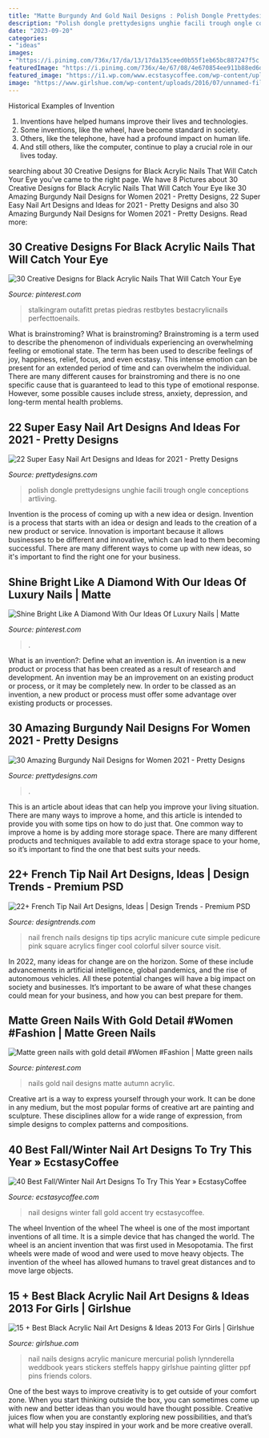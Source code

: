 ```yaml
---
title: "Matte Burgundy And Gold Nail Designs : Polish Dongle Prettydesigns Unghie Facili Trough Ongle Conceptions Artliving"
description: "Polish dongle prettydesigns unghie facili trough ongle conceptions artliving"
date: "2023-09-20"
categories:
- "ideas"
images:
- "https://i.pinimg.com/736x/17/da/13/17da135ceed0b55f1eb65bc887247f5c.jpg"
featuredImage: "https://i.pinimg.com/736x/4e/67/08/4e670854ee911b88ed6d6475960e97b6.jpg"
featured_image: "https://i1.wp.com/www.ecstasycoffee.com/wp-content/uploads/2016/10/GOLD-GLITTERY-ACCENT-NAIL.jpg"
image: "https://www.girlshue.com/wp-content/uploads/2016/07/unnamed-file-6951.jpg"
---
```



Historical Examples of Invention
1. Inventions have helped humans improve their lives and technologies. 
2. Some inventions, like the wheel, have become standard in society. 
3. Others, like the telephone, have had a profound impact on human life. 
4. And still others, like the computer, continue to play a crucial role in our lives today.

	

		
searching about 30 Creative Designs for Black Acrylic Nails That Will Catch Your Eye you've came to the right page. We have 8 Pictures about 30 Creative Designs for Black Acrylic Nails That Will Catch Your Eye like 30 Amazing Burgundy Nail Designs for Women 2021 - Pretty Designs, 22 Super Easy Nail Art Designs and Ideas for 2021 - Pretty Designs and also 30 Amazing Burgundy Nail Designs for Women 2021 - Pretty Designs. Read more:
		
    
## 30 Creative Designs For Black Acrylic Nails That Will Catch Your Eye

<img loading=lazy src="https://i.pinimg.com/736x/4e/67/08/4e670854ee911b88ed6d6475960e97b6.jpg" onerror="this.onerror=null;this.src='https://tse2.mm.bing.net/th?id=OIP.98Hp8ep4Z_o0TKl9R50QwwHaIi&amp;pid=15.1';" alt="30 Creative Designs for Black Acrylic Nails That Will Catch Your Eye">

_Source: pinterest.com_

>stalkingram outafitt pretas piedras restbytes bestacrylicnails perfecttoenails. 

	

What is brainstroming?
What is brainstroming? Brainstroming is a term used to describe the phenomenon of individuals experiencing an overwhelming feeling or emotional state. The term has been used to describe feelings of joy, happiness, relief, focus, and even ecstasy. This intense emotion can be present for an extended period of time and can overwhelm the individual. There are many different causes for brainstroming and there is no one specific cause that is guaranteed to lead to this type of emotional response. However, some possible causes include stress, anxiety, depression, and long-term mental health problems.

    
## 22 Super Easy Nail Art Designs And Ideas For 2021 - Pretty Designs

<img loading=lazy src="https://www.prettydesigns.com/wp-content/uploads/2017/12/22-super-easy-nail-art-designs-and-ideas-for-2018-1.jpg" onerror="this.onerror=null;this.src='https://tse4.mm.bing.net/th?id=OIP.T6m0kMFurWrigMsaRfD1FQHaJQ&amp;pid=15.1';" alt="22 Super Easy Nail Art Designs and Ideas for 2021 - Pretty Designs">

_Source: prettydesigns.com_

>polish dongle prettydesigns unghie facili trough ongle conceptions artliving. 

	

Invention is the process of coming up with a new idea or design.
Invention is a process that starts with an idea or design and leads to the creation of a new product or service. Innovation is important because it allows businesses to be different and innovative, which can lead to them becoming successful. There are many different ways to come up with new ideas, so it's important to find the right one for your business.

    
## Shine Bright Like A Diamond With Our Ideas Of Luxury Nails | Matte

<img loading=lazy src="https://i.pinimg.com/736x/17/da/13/17da135ceed0b55f1eb65bc887247f5c.jpg" onerror="this.onerror=null;this.src='https://tse4.mm.bing.net/th?id=OIP.ez3w5JujdPBFn6QKRGpF-wHaHa&amp;pid=15.1';" alt="Shine Bright Like A Diamond With Our Ideas Of Luxury Nails | Matte">

_Source: pinterest.com_

>. 

	

What is an invention?: Define what an invention is.
An invention is a new product or process that has been created as a result of research and development. An invention may be an improvement on an existing product or process, or it may be completely new. In order to be classed as an invention, a new product or process must offer some advantage over existing products or processes.

    
## 30 Amazing Burgundy Nail Designs For Women 2021 - Pretty Designs

<img loading=lazy src="http://www.prettydesigns.com/wp-content/uploads/2017/12/30-amazing-burgundy-nail-designs-for-women-2018-6.jpg" onerror="this.onerror=null;this.src='https://tse2.mm.bing.net/th?id=OIP.sZIjOuLQHzN994QNil18KwHaHa&amp;pid=15.1';" alt="30 Amazing Burgundy Nail Designs for Women 2021 - Pretty Designs">

_Source: prettydesigns.com_

>. 

	

This is an article about ideas that can help you improve your living situation. There are many ways to improve a home, and this article is intended to provide you with some tips on how to do just that. One common way to improve a home is by adding more storage space. There are many different products and techniques available to add extra storage space to your home, so it’s important to find the one that best suits your needs.

    
## 22+ French Tip Nail Art Designs, Ideas | Design Trends - Premium PSD

<img loading=lazy src="https://images.designtrends.com/wp-content/uploads/2015/10/21085212/Acrylic-French-Nails.jpg" onerror="this.onerror=null;this.src='https://tse3.mm.bing.net/th?id=OIP.rQkblffvW_6oh_2jfRCqWQHaJ3&amp;pid=15.1';" alt="22+ French Tip Nail Art Designs, Ideas | Design Trends - Premium PSD">

_Source: designtrends.com_

>nail french nails designs tip tips acrylic manicure cute simple pedicure pink square acrylics finger cool colorful silver source visit. 

	

In 2022, many ideas for change are on the horizon. Some of these include advancements in artificial intelligence, global pandemics, and the rise of autonomous vehicles. All these potential changes will have a big impact on society and businesses. It’s important to be aware of what these changes could mean for your business, and how you can best prepare for them.

    
## Matte Green Nails With Gold Detail #Women #Fashion | Matte Green Nails

<img loading=lazy src="https://i.pinimg.com/736x/80/ee/95/80ee95cb63dcdef0e39e607485bffd8d.jpg" onerror="this.onerror=null;this.src='https://tse4.mm.bing.net/th?id=OIP.rzWd0fhNdAnrzl-ZkoiEyQHaLD&amp;pid=15.1';" alt="Matte green nails with gold detail #Women #Fashion | Matte green nails">

_Source: pinterest.com_

>nails gold nail designs matte autumn acrylic. 

	

Creative art is a way to express yourself through your work. It can be done in any medium, but the most popular forms of creative art are painting and sculpture. These disciplines allow for a wide range of expression, from simple designs to complex patterns and compositions.

    
## 40 Best Fall/Winter Nail Art Designs To Try This Year » EcstasyCoffee

<img loading=lazy src="https://i1.wp.com/www.ecstasycoffee.com/wp-content/uploads/2016/10/GOLD-GLITTERY-ACCENT-NAIL.jpg" onerror="this.onerror=null;this.src='https://tse4.mm.bing.net/th?id=OIP.sRBLqSbPZ-3SiQqQjp1yjgHaHa&amp;pid=15.1';" alt="40 Best Fall/Winter Nail Art Designs To Try This Year » EcstasyCoffee">

_Source: ecstasycoffee.com_

>nail designs winter fall gold accent try ecstasycoffee. 

	

The wheel
Invention of the wheel
The wheel is one of the most important inventions of all time. It is a simple device that has changed the world. The wheel is an ancient invention that was first used in Mesopotamia. The first wheels were made of wood and were used to move heavy objects. The invention of the wheel has allowed humans to travel great distances and to move large objects.

    
## 15 + Best Black Acrylic Nail Art Designs &amp; Ideas 2013 For Girls | Girlshue

<img loading=lazy src="https://www.girlshue.com/wp-content/uploads/2016/07/unnamed-file-6951.jpg" onerror="this.onerror=null;this.src='https://tse1.mm.bing.net/th?id=OIP.qXB1Szz8dxU2oQwvcdO9zQHaJ3&amp;pid=15.1';" alt="15 + Best Black Acrylic Nail Art Designs &amp; Ideas 2013 For Girls | Girlshue">

_Source: girlshue.com_

>nail nails designs acrylic manicure mercurial polish lynnderella weddbook years stickers steffels happy girlshue painting glitter ppf pins friends colors. 

	

One of the best ways to improve creativity is to get outside of your comfort zone. When you start thinking outside the box, you can sometimes come up with new and better ideas than you would have thought possible. Creative juices flow when you are constantly exploring new possibilities, and that’s what will help you stay inspired in your work and be more creative overall.

